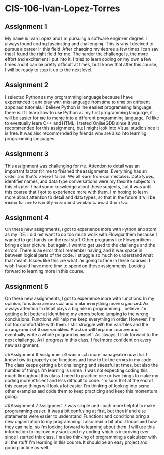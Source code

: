 # CIS-106-Ivan-Lopez-Torres
## Assignment 1
My name is Ivan Lopez and I'm pursuing a software engineer degree. I always found coding fascinating and challenging. This is why I decided to pursue a career in this field. After changing my degree a few times I can say that I found the right field for me. The harder the challenge is, the more effort and excitement I put into it. I tried to learn coding on my own a few times and it can be pretty difficult at times, but I know that after this course, I will be ready to step it up to the next level.

## Assignment 2
I selected Python as my programming language because I have experienced it and play with this language from time to time on different apps and tutorials. I believe Python is the easiest programming language there is. If I learn how to use Python as my first programming language,  it will be easier for me to merge into a different programming language. I'd like to eventually learn C++ and HTML. I tested OnlineGDB since it was recommended for this assignment, but I might look into Visual studio since it is free. It was also recommended by friends who are also into learning programming languages.

## Assignment 3
This assignment was challenging for me. Attention to detail was an important factor for me to finished the assignments. Everything has an order and that's where I failed. We all learn from our mistakes. Data types, identifier names, and data type conversations were my favorite subjects in this chapter. I had some knowledge about these subjects, but it was until this course that I got to experience more with them. I'm hoping to learn more about attention to detail and data types, so that in the future it will be easier for me to identify errors and be able to avoid them too.

## Assignment 4
On these new assignments, I got to experience more with Python and atom as my IDE. I did not want to do too much work with Flowgorithem because I wanted to get hands-on the real stuff. Other programs like Flowgorithem bring a clear picture, but again. I want to get used to the challenge and the errors. There is an error that I remember having, and it was space in between logical parts of the code. I struggle so much to understand what that meant. Issues like this are what I'm going to face in these courses. I wish I would have more time to spend on these assignments. Looking forward to learning more in this course. 

## Assignment 5
On these new assignments, I got to experience more with functions. In my opinion, functions are so cool and make everything more organized. As always attention to detail plays a big role in programming. I believe I'm getting a lot better at identifying my errors before jumping to the wrong conclusions. Functions will help me keep everything in order. However, I'm not too comfortable with them. I still struggle with the variables and the arrangement of those variables. Practice will help me improve and eventually write a whole program by myself. As always, I look forward to the next challenge. As I progress in this class, I feel more confident on every new assignment.

##Assignment 6
Assignment 6 was much more manageable now that I knew how to properly use functions and how to fix the errors in my code. The class keeps getting a bit challenging and stressful at times, but also the number of things I'm learning is unreal. I was not expecting coding this much throughout this class. I need to practice one or two things to make my coding more efficient and less difficult to code. I'm sure that at the end of this course things will look a lot easier. I'm thinking of looking into some other examples and code them to keep practicing and keep this momentum going.

##Assignment 7
Assignment 7 was simple and much more helpful to make programming easier. It was a bit confusing at first, but then if and else statements were easier to understand. Functions and conditions bring a new organization to my programming. I also read a bit about loops and how they can help, so I'm looking forward to learning about them. I will use this information to improve my work and my coding which is improving ever since I started this class. I'm also thinking of programming a calculator with all the stuff I'm learning in this course. It should be an easy project and good practice as well.
